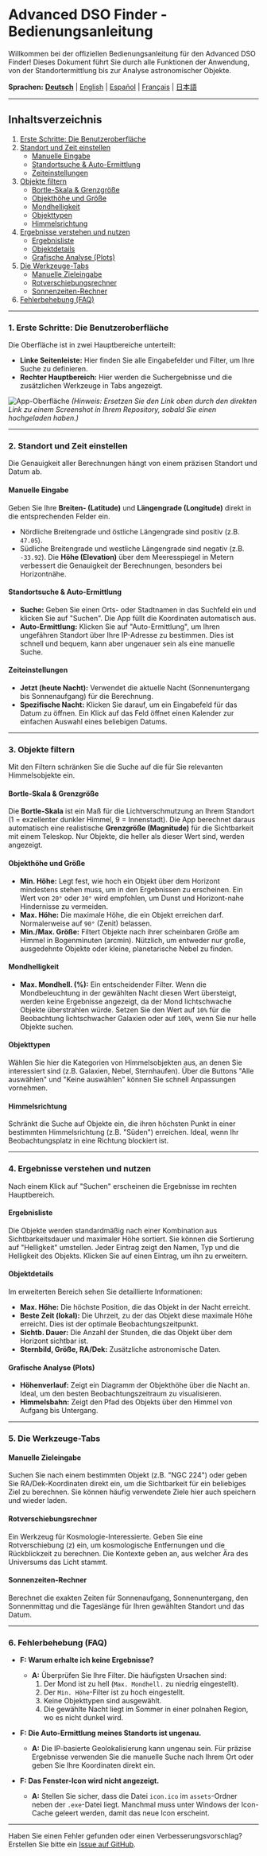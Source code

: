 # Advanced DSO Finder - Bedienungsanleitung

Willkommen bei der offiziellen Bedienungsanleitung für den Advanced DSO Finder! Dieses Dokument führt Sie durch alle Funktionen der Anwendung, von der Standortermittlung bis zur Analyse astronomischer Objekte.

**Sprachen:** [**Deutsch**](MANUAL.de.md) | [English](MANUAL.en.md) | [Español](MANUAL.es.md) | [Français](MANUAL.fr.md) | [日本語](MANUAL.ja.md)

---

## Inhaltsverzeichnis

1.  [Erste Schritte: Die Benutzeroberfläche](#1-erste-schritte-die-benutzeroberfläche)
2.  [Standort und Zeit einstellen](#2-standort-und-zeit-einstellen)
    *   [Manuelle Eingabe](#manuelle-eingabe)
    *   [Standortsuche & Auto-Ermittlung](#standortsuche--auto-ermittlung)
    *   [Zeiteinstellungen](#zeiteinstellungen)
3.  [Objekte filtern](#3-objekte-filtern)
    *   [Bortle-Skala & Grenzgröße](#bortle-skala--grenzgröße)
    *   [Objekthöhe und Größe](#objekthöhe-und-größe)
    *   [Mondhelligkeit](#mondhelligkeit)
    *   [Objekttypen](#objekttypen)
    *   [Himmelsrichtung](#himmelsrichtung)
4.  [Ergebnisse verstehen und nutzen](#4-ergebnisse-verstehen-und-nutzen)
    *   [Ergebnisliste](#ergebnisliste)
    *   [Objektdetails](#objektdetails)
    *   [Grafische Analyse (Plots)](#grafische-analyse-plots)
5.  [Die Werkzeuge-Tabs](#5-die-werkzeuge-tabs)
    *   [Manuelle Zieleingabe](#manuelle-zieleingabe)
    *   [Rotverschiebungsrechner](#rotverschiebungsrechner)
    *   [Sonnenzeiten-Rechner](#sonnenzeiten-rechner)
6.  [Fehlerbehebung (FAQ)](#6-fehlerbehebung-faq)

---

### 1. Erste Schritte: Die Benutzeroberfläche

Die Oberfläche ist in zwei Hauptbereiche unterteilt:
*   **Linke Seitenleiste:** Hier finden Sie alle Eingabefelder und Filter, um Ihre Suche zu definieren.
*   **Rechter Hauptbereich:** Hier werden die Suchergebnisse und die zusätzlichen Werkzeuge in Tabs angezeigt.

![App-Oberfläche](https://raw.githubusercontent.com/Champion-22/ADSOFinder/main/screenshot.png) 
*(Hinweis: Ersetzen Sie den Link oben durch den direkten Link zu einem Screenshot in Ihrem Repository, sobald Sie einen hochgeladen haben.)*

---

### 2. Standort und Zeit einstellen

Die Genauigkeit aller Berechnungen hängt von einem präzisen Standort und Datum ab.

#### Manuelle Eingabe
Geben Sie Ihre **Breiten- (Latitude)** und **Längengrade (Longitude)** direkt in die entsprechenden Felder ein.
*   Nördliche Breitengrade und östliche Längengrade sind positiv (z.B. `47.05`).
*   Südliche Breitengrade und westliche Längengrade sind negativ (z.B. `-33.92`).
Die **Höhe (Elevation)** über dem Meeresspiegel in Metern verbessert die Genauigkeit der Berechnungen, besonders bei Horizontnähe.

#### Standortsuche & Auto-Ermittlung
*   **Suche:** Geben Sie einen Orts- oder Stadtnamen in das Suchfeld ein und klicken Sie auf "Suchen". Die App füllt die Koordinaten automatisch aus.
*   **Auto-Ermittlung:** Klicken Sie auf "Auto-Ermittlung", um Ihren ungefähren Standort über Ihre IP-Adresse zu bestimmen. Dies ist schnell und bequem, kann aber ungenauer sein als eine manuelle Suche.

#### Zeiteinstellungen
*   **Jetzt (heute Nacht):** Verwendet die aktuelle Nacht (Sonnenuntergang bis Sonnenaufgang) für die Berechnung.
*   **Spezifische Nacht:** Klicken Sie darauf, um ein Eingabefeld für das Datum zu öffnen. Ein Klick auf das Feld öffnet einen Kalender zur einfachen Auswahl eines beliebigen Datums.

---

### 3. Objekte filtern

Mit den Filtern schränken Sie die Suche auf die für Sie relevanten Himmelsobjekte ein.

#### Bortle-Skala & Grenzgröße
Die **Bortle-Skala** ist ein Maß für die Lichtverschmutzung an Ihrem Standort (1 = exzellenter dunkler Himmel, 9 = Innenstadt). Die App berechnet daraus automatisch eine realistische **Grenzgröße (Magnitude)** für die Sichtbarkeit mit einem Teleskop. Nur Objekte, die heller als dieser Wert sind, werden angezeigt.

#### Objekthöhe und Größe
*   **Min. Höhe:** Legt fest, wie hoch ein Objekt über dem Horizont mindestens stehen muss, um in den Ergebnissen zu erscheinen. Ein Wert von `20°` oder `30°` wird empfohlen, um Dunst und Horizont-nahe Hindernisse zu vermeiden.
*   **Max. Höhe:** Die maximale Höhe, die ein Objekt erreichen darf. Normalerweise auf `90°` (Zenit) belassen.
*   **Min./Max. Größe:** Filtert Objekte nach ihrer scheinbaren Größe am Himmel in Bogenminuten (arcmin). Nützlich, um entweder nur große, ausgedehnte Objekte oder kleine, planetarische Nebel zu finden.

#### Mondhelligkeit
*   **Max. Mondhell. (%):** Ein entscheidender Filter. Wenn die Mondbeleuchtung in der gewählten Nacht diesen Wert übersteigt, werden keine Ergebnisse angezeigt, da der Mond lichtschwache Objekte überstrahlen würde. Setzen Sie den Wert auf `10%` für die Beobachtung lichtschwacher Galaxien oder auf `100%`, wenn Sie nur helle Objekte suchen.

#### Objekttypen
Wählen Sie hier die Kategorien von Himmelsobjekten aus, an denen Sie interessiert sind (z.B. Galaxien, Nebel, Sternhaufen). Über die Buttons "Alle auswählen" und "Keine auswählen" können Sie schnell Anpassungen vornehmen.

#### Himmelsrichtung
Schränkt die Suche auf Objekte ein, die ihren höchsten Punkt in einer bestimmten Himmelsrichtung (z.B. "Süden") erreichen. Ideal, wenn Ihr Beobachtungsplatz in eine Richtung blockiert ist.

---

### 4. Ergebnisse verstehen und nutzen

Nach einem Klick auf "Suchen" erscheinen die Ergebnisse im rechten Hauptbereich.

#### Ergebnisliste
Die Objekte werden standardmäßig nach einer Kombination aus Sichtbarkeitsdauer und maximaler Höhe sortiert. Sie können die Sortierung auf "Helligkeit" umstellen.
Jeder Eintrag zeigt den Namen, Typ und die Helligkeit des Objekts. Klicken Sie auf einen Eintrag, um ihn zu erweitern.

#### Objektdetails
Im erweiterten Bereich sehen Sie detaillierte Informationen:
*   **Max. Höhe:** Die höchste Position, die das Objekt in der Nacht erreicht.
*   **Beste Zeit (lokal):** Die Uhrzeit, zu der das Objekt diese maximale Höhe erreicht. Dies ist der optimale Beobachtungszeitpunkt.
*   **Sichtb. Dauer:** Die Anzahl der Stunden, die das Objekt über dem Horizont sichtbar ist.
*   **Sternbild, Größe, RA/Dek:** Zusätzliche astronomische Daten.

#### Grafische Analyse (Plots)
*   **Höhenverlauf:** Zeigt ein Diagramm der Objekthöhe über die Nacht an. Ideal, um den besten Beobachtungszeitraum zu visualisieren.
*   **Himmelsbahn:** Zeigt den Pfad des Objekts über den Himmel von Aufgang bis Untergang.

---

### 5. Die Werkzeuge-Tabs

#### Manuelle Zieleingabe
Suchen Sie nach einem bestimmten Objekt (z.B. "NGC 224") oder geben Sie RA/Dek-Koordinaten direkt ein, um die Sichtbarkeit für ein beliebiges Ziel zu berechnen. Sie können häufig verwendete Ziele hier auch speichern und wieder laden.

#### Rotverschiebungsrechner
Ein Werkzeug für Kosmologie-Interessierte. Geben Sie eine Rotverschiebung (z) ein, um kosmologische Entfernungen und die Rückblickzeit zu berechnen. Die Kontexte geben an, aus welcher Ära des Universums das Licht stammt.

#### Sonnenzeiten-Rechner
Berechnet die exakten Zeiten für Sonnenaufgang, Sonnenuntergang, den Sonnenmittag und die Tageslänge für Ihren gewählten Standort und das Datum.

---

### 6. Fehlerbehebung (FAQ)

*   **F: Warum erhalte ich keine Ergebnisse?**
    *   **A:** Überprüfen Sie Ihre Filter. Die häufigsten Ursachen sind:
        1.  Der Mond ist zu hell (`Max. Mondhell.` zu niedrig eingestellt).
        2.  Der `Min. Höhe`-Filter ist zu hoch eingestellt.
        3.  Keine Objekttypen sind ausgewählt.
        4.  Die gewählte Nacht liegt im Sommer in einer polnahen Region, wo es nicht dunkel wird.

*   **F: Die Auto-Ermittlung meines Standorts ist ungenau.**
    *   **A:** Die IP-basierte Geolokalisierung kann ungenau sein. Für präzise Ergebnisse verwenden Sie die manuelle Suche nach Ihrem Ort oder geben Sie Ihre Koordinaten direkt ein.

*   **F: Das Fenster-Icon wird nicht angezeigt.**
    *   **A:** Stellen Sie sicher, dass die Datei `icon.ico` im `assets`-Ordner neben der `.exe`-Datei liegt. Manchmal muss unter Windows der Icon-Cache geleert werden, damit das neue Icon erscheint.

---
Haben Sie einen Fehler gefunden oder einen Verbesserungsvorschlag? Erstellen Sie bitte ein [Issue auf GitHub](https://github.com/Champion-22/ADSOFinder/issues).
